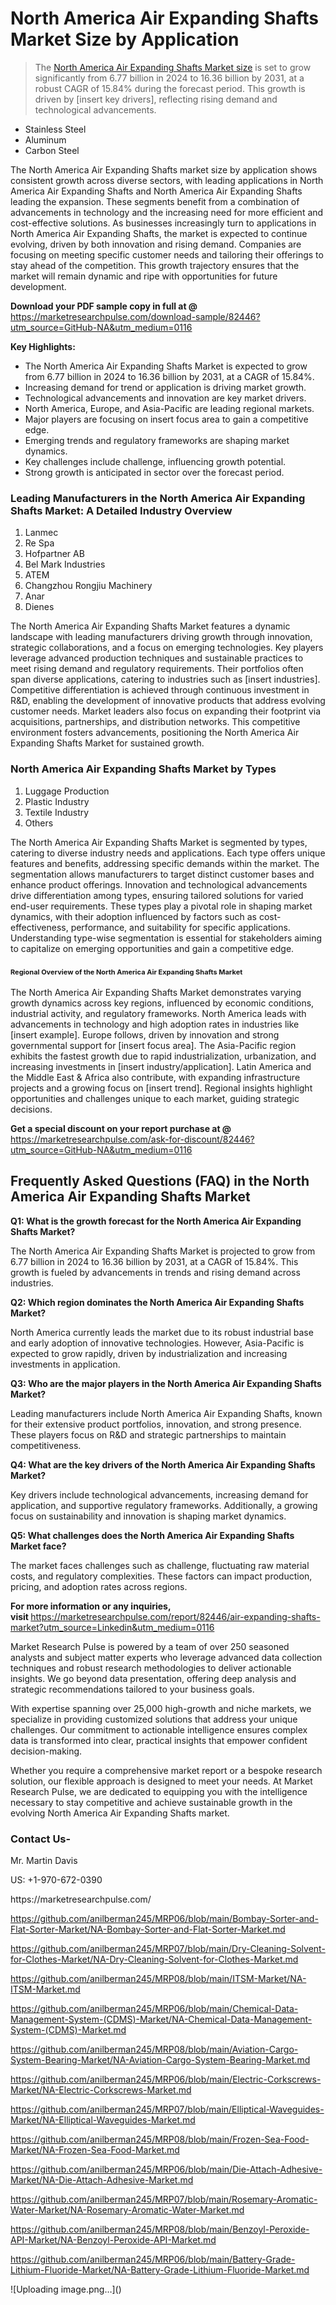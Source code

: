 <h1>North America Air Expanding Shafts Market&nbsp;Size by Application</h1><blockquote><p>The <a href="https://marketresearchpulse.com/download-sample/82446?utm_source=GitHub-NA&amp;utm_medium=0116">North America Air Expanding Shafts Market size</a> is set to grow significantly from 6.77 billion in 2024 to 16.36 billion by 2031, at a robust CAGR of 15.84% during the forecast period. This growth is driven by [insert key drivers], reflecting rising demand and technological advancements.</p></blockquote><ul><li>Stainless Steel<li> Aluminum<li> Carbon Steel</li></ul><p>The North America Air Expanding Shafts market size by application shows consistent growth across diverse sectors, with leading applications in North America Air Expanding Shafts and North America Air Expanding Shafts leading the expansion. These segments benefit from a combination of advancements in technology and the increasing need for more efficient and cost-effective solutions. As businesses increasingly turn to applications in North America Air Expanding Shafts, the market is expected to continue evolving, driven by both innovation and rising demand. Companies are focusing on meeting specific customer needs and tailoring their offerings to stay ahead of the competition. This growth trajectory ensures that the market will remain dynamic and ripe with opportunities for future development.</p><p><strong>Download your PDF sample copy in full at @ </strong><a href="https://marketresearchpulse.com/download-sample/82446?utm_source=GitHub-NA&amp;utm_medium=0116">https://marketresearchpulse.com/download-sample/82446?utm_source=GitHub-NA&amp;utm_medium=0116</a></p><p><strong>Key Highlights: </strong></p><ul><li>The North America Air Expanding Shafts Market is expected to grow from 6.77 billion in 2024 to 16.36 billion by 2031, at a CAGR of 15.84%.</li><li>Increasing demand for trend or application is driving market growth.</li><li>Technological advancements and innovation are key market drivers.</li><li>North America, Europe, and Asia-Pacific are leading regional markets.</li><li>Major players are focusing on insert focus area to gain a competitive edge.</li><li>Emerging trends and regulatory frameworks are shaping market dynamics.</li><li>Key challenges include challenge, influencing growth potential.</li><li>Strong growth is anticipated in sector over the forecast period.</li></ul><h3>Leading Manufacturers in the North America Air Expanding Shafts Market: A Detailed Industry Overview</h3><ol><li>Lanmec</li><li>Re Spa</li><li>Hofpartner AB</li><li>Bel Mark Industries</li><li>ATEM</li><li>Changzhou Rongjiu Machinery</li><li>Anar</li><li>Dienes</li></ol><div class="flex max-w-full flex-col flex-grow"><div class="min-h-8 text-message flex w-full flex-col items-end gap-2 whitespace-normal break-words [.text-message+&amp;]:mt-5" dir="auto" data-message-author-role="assistant" data-message-id="fd8432e4-4910-450d-b182-61b7bfb0a01f" data-message-model-slug="gpt-4o"><div class="flex w-full flex-col gap-1 empty:hidden first:pt-[3px]"><div class="markdown prose w-full break-words dark:prose-invert light"><p>The North America Air Expanding Shafts Market features a dynamic landscape with leading manufacturers driving growth through innovation, strategic collaborations, and a focus on emerging technologies. Key players leverage advanced production techniques and sustainable practices to meet rising demand and regulatory requirements. Their portfolios often span diverse applications, catering to industries such as [insert industries]. Competitive differentiation is achieved through continuous investment in R&amp;D, enabling the development of innovative products that address evolving customer needs. Market leaders also focus on expanding their footprint via acquisitions, partnerships, and distribution networks. This competitive environment fosters advancements, positioning the North America Air Expanding Shafts Market for sustained growth.</p></div></div></div></div><h3>North America Air Expanding Shafts Market by Types</h3><ol><li>Luggage Production<li> Plastic Industry<li> Textile Industry<li> Others</li></ol><div class="flex max-w-full flex-col flex-grow"><div class="min-h-8 text-message flex w-full flex-col items-end gap-2 whitespace-normal break-words [.text-message+&amp;]:mt-5" dir="auto" data-message-author-role="assistant" data-message-id="084470be-0bb7-4664-bddf-5156b4f41249" data-message-model-slug="gpt-4o-mini"><div class="flex w-full flex-col gap-1 empty:hidden first:pt-[3px]"><div class="markdown prose w-full break-words dark:prose-invert light"><p>The North America Air Expanding Shafts Market is segmented by types, catering to diverse industry needs and applications. Each type offers unique features and benefits, addressing specific demands within the market. The segmentation allows manufacturers to target distinct customer bases and enhance product offerings. Innovation and technological advancements drive differentiation among types, ensuring tailored solutions for varied end-user requirements. These types play a pivotal role in shaping market dynamics, with their adoption influenced by factors such as cost-effectiveness, performance, and suitability for specific applications. Understanding type-wise segmentation is essential for stakeholders aiming to capitalize on emerging opportunities and gain a competitive edge.</p></div></div></div></div><h3><span style="font-size: 11px;">Regional Overview of the North America Air Expanding Shafts Market</span></h3><div class="flex max-w-full flex-col flex-grow"><div class="min-h-8 text-message flex w-full flex-col items-end gap-2 whitespace-normal break-words [.text-message+&amp;]:mt-5" dir="auto" data-message-author-role="assistant" data-message-id="e9038762-ce64-4e30-91c9-9bd413514231" data-message-model-slug="gpt-4o-mini"><div class="flex w-full flex-col gap-1 empty:hidden first:pt-[3px]"><div class="markdown prose w-full break-words dark:prose-invert light"><p>The North America Air Expanding Shafts Market demonstrates varying growth dynamics across key regions, influenced by economic conditions, industrial activity, and regulatory frameworks. North America leads with advancements in technology and high adoption rates in industries like [insert example]. Europe follows, driven by innovation and strong governmental support for [insert focus area]. The Asia-Pacific region exhibits the fastest growth due to rapid industrialization, urbanization, and increasing investments in [insert industry/application]. Latin America and the Middle East &amp; Africa also contribute, with expanding infrastructure projects and a growing focus on [insert trend]. Regional insights highlight opportunities and challenges unique to each market, guiding strategic decisions.</p></div></div></div></div><p><strong>Get a special discount on your report purchase at @ </strong><a href="https://marketresearchpulse.com/ask-for-discount/82446?utm_source=GitHub-NA&amp;utm_medium=0116">https://marketresearchpulse.com/ask-for-discount/82446?utm_source=GitHub-NA&amp;utm_medium=0116</a></p><h2>Frequently Asked Questions (FAQ) in the North America Air Expanding Shafts Market</h2><p><strong>Q1: What is the growth forecast for the North America Air Expanding Shafts Market?</strong></p><p>The North America Air Expanding Shafts Market is projected to grow from 6.77 billion in 2024 to 16.36 billion by 2031, at a CAGR of 15.84%. This growth is fueled by advancements in trends and rising demand across industries.</p><p><strong>Q2: Which region dominates the North America Air Expanding Shafts Market?</strong></p><p>North America currently leads the market due to its robust industrial base and early adoption of innovative technologies. However, Asia-Pacific is expected to grow rapidly, driven by industrialization and increasing investments in application.</p><p><strong>Q3: Who are the major players in the North America Air Expanding Shafts Market?</strong></p><p>Leading manufacturers include North America Air Expanding Shafts, known for their extensive product portfolios, innovation, and strong presence. These players focus on R&amp;D and strategic partnerships to maintain competitiveness.</p><p><strong>Q4: What are the key drivers of the North America Air Expanding Shafts Market?</strong></p><p>Key drivers include technological advancements, increasing demand for application, and supportive regulatory frameworks. Additionally, a growing focus on sustainability and innovation is shaping market dynamics.</p><p><strong>Q5: What challenges does the North America Air Expanding Shafts Market face?</strong></p><p>The market faces challenges such as challenge, fluctuating raw material costs, and regulatory complexities. These factors can impact production, pricing, and adoption rates across regions.</p><p><strong>For more information or any inquiries, visit&nbsp;</strong><a href="https://marketresearchpulse.com/report/82446/air-expanding-shafts-market?utm_source=Linkedin&utm_medium=0116">https://marketresearchpulse.com/report/82446/air-expanding-shafts-market?utm_source=Linkedin&utm_medium=0116</a></p><p>Market Research Pulse is powered by a team of over 250 seasoned analysts and subject matter experts who leverage advanced data collection techniques and robust research methodologies to deliver actionable insights. We go beyond data presentation, offering deep analysis and strategic recommendations tailored to your business goals.</p><p>With expertise spanning over 25,000 high-growth and niche markets, we specialize in providing customized solutions that address your unique challenges. Our commitment to actionable intelligence ensures complex data is transformed into clear, practical insights that empower confident decision-making.</p><p>Whether you require a comprehensive market report or a bespoke research solution, our flexible approach is designed to meet your needs. At Market Research Pulse, we are dedicated to equipping you with the intelligence necessary to stay competitive and achieve sustainable growth in the evolving North America Air Expanding Shafts market.</p><h3><strong>Contact Us-</strong></h3><p>Mr. Martin Davis</p><p>US: +1-970-672-0390</p><p>https://marketresearchpulse.com/</p><p><a href="https://github.com/anilberman245/MRP06/blob/main/Bombay-Sorter-and-Flat-Sorter-Market/NA-Bombay-Sorter-and-Flat-Sorter-Market.md">https://github.com/anilberman245/MRP06/blob/main/Bombay-Sorter-and-Flat-Sorter-Market/NA-Bombay-Sorter-and-Flat-Sorter-Market.md</a></p><p><a href="https://github.com/anilberman245/MRP07/blob/main/Dry-Cleaning-Solvent-for-Clothes-Market/NA-Dry-Cleaning-Solvent-for-Clothes-Market.md">https://github.com/anilberman245/MRP07/blob/main/Dry-Cleaning-Solvent-for-Clothes-Market/NA-Dry-Cleaning-Solvent-for-Clothes-Market.md</a></p><p><a href="https://github.com/anilberman245/MRP08/blob/main/ITSM-Market/NA-ITSM-Market.md">https://github.com/anilberman245/MRP08/blob/main/ITSM-Market/NA-ITSM-Market.md</a></p><p><a href="https://github.com/anilberman245/MRP06/blob/main/Chemical-Data-Management-System-(CDMS)-Market/NA-Chemical-Data-Management-System-(CDMS)-Market.md">https://github.com/anilberman245/MRP06/blob/main/Chemical-Data-Management-System-(CDMS)-Market/NA-Chemical-Data-Management-System-(CDMS)-Market.md</a></p><p><a href="https://github.com/anilberman245/MRP08/blob/main/Aviation-Cargo-System-Bearing-Market/NA-Aviation-Cargo-System-Bearing-Market.md">https://github.com/anilberman245/MRP08/blob/main/Aviation-Cargo-System-Bearing-Market/NA-Aviation-Cargo-System-Bearing-Market.md</a></p><p><a href="https://github.com/anilberman245/MRP06/blob/main/Electric-Corkscrews-Market/NA-Electric-Corkscrews-Market.md">https://github.com/anilberman245/MRP06/blob/main/Electric-Corkscrews-Market/NA-Electric-Corkscrews-Market.md</a></p><p><a href="https://github.com/anilberman245/MRP07/blob/main/Elliptical-Waveguides-Market/NA-Elliptical-Waveguides-Market.md">https://github.com/anilberman245/MRP07/blob/main/Elliptical-Waveguides-Market/NA-Elliptical-Waveguides-Market.md</a></p><p><a href="https://github.com/anilberman245/MRP08/blob/main/Frozen-Sea-Food-Market/NA-Frozen-Sea-Food-Market.md">https://github.com/anilberman245/MRP08/blob/main/Frozen-Sea-Food-Market/NA-Frozen-Sea-Food-Market.md</a></p><p><a href="https://github.com/anilberman245/MRP06/blob/main/Die-Attach-Adhesive-Market/NA-Die-Attach-Adhesive-Market.md">https://github.com/anilberman245/MRP06/blob/main/Die-Attach-Adhesive-Market/NA-Die-Attach-Adhesive-Market.md</a></p><p><a href="https://github.com/anilberman245/MRP07/blob/main/Rosemary-Aromatic-Water-Market/NA-Rosemary-Aromatic-Water-Market.md">https://github.com/anilberman245/MRP07/blob/main/Rosemary-Aromatic-Water-Market/NA-Rosemary-Aromatic-Water-Market.md</a></p><p><a href="https://github.com/anilberman245/MRP08/blob/main/Benzoyl-Peroxide-API-Market/NA-Benzoyl-Peroxide-API-Market.md">https://github.com/anilberman245/MRP08/blob/main/Benzoyl-Peroxide-API-Market/NA-Benzoyl-Peroxide-API-Market.md</a></p><p><a href="https://github.com/anilberman245/MRP06/blob/main/Battery-Grade-Lithium-Fluoride-Market/NA-Battery-Grade-Lithium-Fluoride-Market.md">https://github.com/anilberman245/MRP06/blob/main/Battery-Grade-Lithium-Fluoride-Market/NA-Battery-Grade-Lithium-Fluoride-Market.md</a></p>
![Uploading image.png…]()
